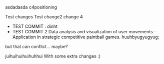 
asdadasda
c4positioning

Test changes
Test change2
change 4
+ TEST COMMIT : dinht
+ TEST COMMIT 2
Data analysis and visualization of user movements - Application in strategic competitive paintball games.
huuhbyugyugyug; 

but that can conflict... maybe?


juihuihuihuihuhhui
With some extra changes :)
